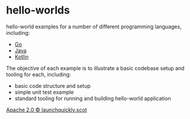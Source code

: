 # hello-worlds

hello-world examples for a number of different programming languages, including:

- [Go](/go/README.md)
- [Java](/java/README.md)
- [Kotlin](/kotlin/README.md)

The objective of each example is to illustrate a basic codebase setup and tooling for each, including:

- basic code structure and setup
- simple unit test example
- standard tooling for running and building hello-world application

[Apache 2.0 © launchquickly.scot](/LICENSE)
